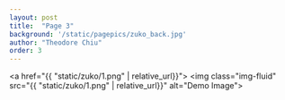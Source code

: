 ```yaml
---
layout: post
title:  "Page 3"
background: '/static/pagepics/zuko_back.jpg'
author: "Theodore Chiu"
order: 3
---
```


<a href="{{ "static/zuko/1.png" | relative_url}}">
	<img class="img-fluid" src="{{ "static/zuko/1.png" | relative_url}}" alt="Demo Image">
</a>

